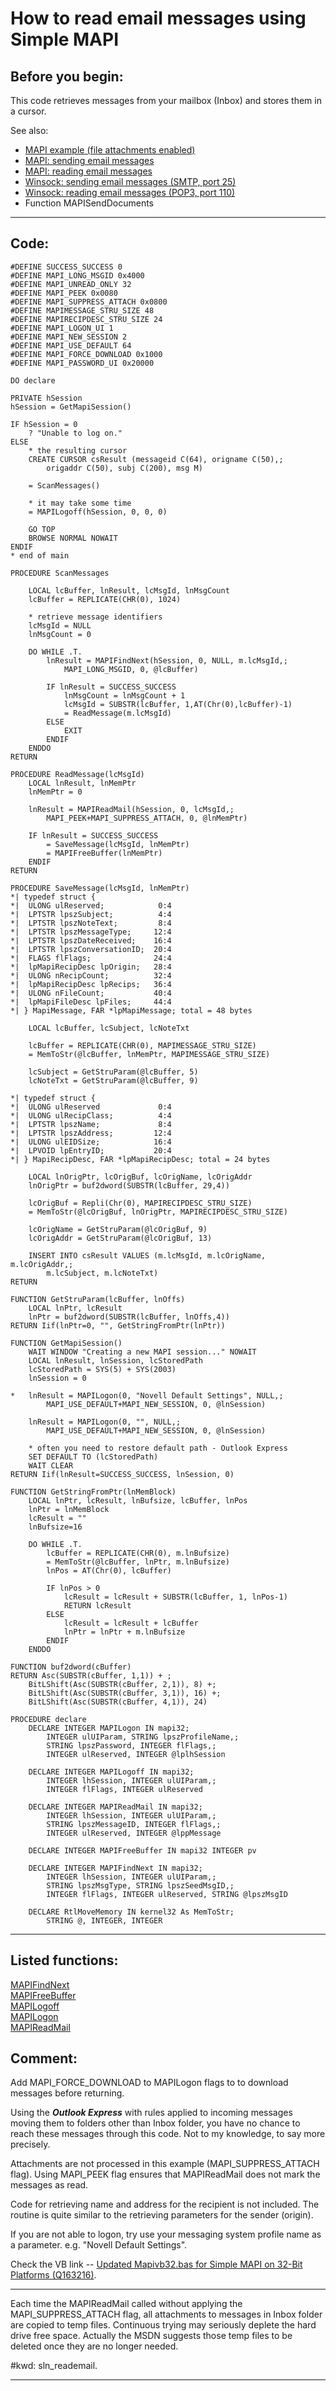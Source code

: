 
# How to read email messages using Simple MAPI

## Before you begin:
This code retrieves messages from your mailbox (Inbox) and stores them in a cursor.   

See also:

* [MAPI example (file attachments enabled)](sample_343.md)  
* [MAPI: sending email messages](sample_193.md)  
* [MAPI: reading email messages](sample_270.md)  
* [Winsock: sending email messages (SMTP, port 25)](sample_385.md)  
* [Winsock: reading email messages (POP3, port 110)](sample_388.md)  
* Function MAPISendDocuments   
  
***  


## Code:
```foxpro  
#DEFINE SUCCESS_SUCCESS 0
#DEFINE MAPI_LONG_MSGID 0x4000
#DEFINE MAPI_UNREAD_ONLY 32
#DEFINE MAPI_PEEK 0x0080
#DEFINE MAPI_SUPPRESS_ATTACH 0x0800
#DEFINE MAPIMESSAGE_STRU_SIZE 48
#DEFINE MAPIRECIPDESC_STRU_SIZE 24
#DEFINE MAPI_LOGON_UI 1
#DEFINE MAPI_NEW_SESSION 2
#DEFINE MAPI_USE_DEFAULT 64
#DEFINE MAPI_FORCE_DOWNLOAD 0x1000
#DEFINE MAPI_PASSWORD_UI 0x20000

DO declare

PRIVATE hSession
hSession = GetMapiSession()

IF hSession = 0
	? "Unable to log on."
ELSE
	* the resulting cursor
	CREATE CURSOR csResult (messageid C(64), origname C(50),;
		origaddr C(50), subj C(200), msg M)

	= ScanMessages()

	* it may take some time
	= MAPILogoff(hSession, 0, 0, 0)
	
	GO TOP
	BROWSE NORMAL NOWAIT
ENDIF
* end of main

PROCEDURE ScanMessages

	LOCAL lcBuffer, lnResult, lcMsgId, lnMsgCount
	lcBuffer = REPLICATE(CHR(0), 1024)
	
	* retrieve message identifiers
	lcMsgId = NULL
	lnMsgCount = 0

	DO WHILE .T.
		lnResult = MAPIFindNext(hSession, 0, NULL, m.lcMsgId,;
			MAPI_LONG_MSGID, 0, @lcBuffer)

		IF lnResult = SUCCESS_SUCCESS
			lnMsgCount = lnMsgCount + 1
			lcMsgId = SUBSTR(lcBuffer, 1,AT(Chr(0),lcBuffer)-1)
			= ReadMessage(m.lcMsgId)
		ELSE
			EXIT
		ENDIF
	ENDDO
RETURN

PROCEDURE ReadMessage(lcMsgId)
	LOCAL lnResult, lnMemPtr
	lnMemPtr = 0

	lnResult = MAPIReadMail(hSession, 0, lcMsgId,;
		MAPI_PEEK+MAPI_SUPPRESS_ATTACH, 0, @lnMemPtr)

	IF lnResult = SUCCESS_SUCCESS
		= SaveMessage(lcMsgId, lnMemPtr)
		= MAPIFreeBuffer(lnMemPtr)
	ENDIF
RETURN

PROCEDURE SaveMessage(lcMsgId, lnMemPtr)
*| typedef struct {
*|  ULONG ulReserved;            0:4
*|  LPTSTR lpszSubject;          4:4
*|  LPTSTR lpszNoteText;         8:4
*|  LPTSTR lpszMessageType;     12:4
*|  LPTSTR lpszDateReceived;    16:4
*|  LPTSTR lpszConversationID;  20:4
*|  FLAGS flFlags;              24:4
*|  lpMapiRecipDesc lpOrigin;   28:4
*|  ULONG nRecipCount;          32:4
*|  lpMapiRecipDesc lpRecips;   36:4
*|  ULONG nFileCount;           40:4
*|  lpMapiFileDesc lpFiles;     44:4
*| } MapiMessage, FAR *lpMapiMessage; total = 48 bytes

	LOCAL lcBuffer, lcSubject, lcNoteTxt

	lcBuffer = REPLICATE(CHR(0), MAPIMESSAGE_STRU_SIZE)
	= MemToStr(@lcBuffer, lnMemPtr, MAPIMESSAGE_STRU_SIZE)
	
	lcSubject = GetStruParam(@lcBuffer, 5)
	lcNoteTxt = GetStruParam(@lcBuffer, 9)

*| typedef struct {
*|  ULONG ulReserved             0:4
*|  ULONG ulRecipClass;          4:4
*|  LPTSTR lpszName;             8:4
*|  LPTSTR lpszAddress;         12:4
*|  ULONG ulEIDSize;            16:4
*|  LPVOID lpEntryID;           20:4
*| } MapiRecipDesc, FAR *lpMapiRecipDesc; total = 24 bytes

	LOCAL lnOrigPtr, lcOrigBuf, lcOrigName, lcOrigAddr
	lnOrigPtr = buf2dword(SUBSTR(lcBuffer, 29,4))

	lcOrigBuf = Repli(Chr(0), MAPIRECIPDESC_STRU_SIZE)
	= MemToStr(@lcOrigBuf, lnOrigPtr, MAPIRECIPDESC_STRU_SIZE)

	lcOrigName = GetStruParam(@lcOrigBuf, 9)
	lcOrigAddr = GetStruParam(@lcOrigBuf, 13)

	INSERT INTO csResult VALUES (m.lcMsgId, m.lcOrigName, m.lcOrigAddr,;
		m.lcSubject, m.lcNoteTxt)
RETURN

FUNCTION GetStruParam(lcBuffer, lnOffs)
	LOCAL lnPtr, lcResult
	lnPtr = buf2dword(SUBSTR(lcBuffer, lnOffs,4))
RETURN Iif(lnPtr=0, "", GetStringFromPtr(lnPtr))

FUNCTION GetMapiSession()
	WAIT WINDOW "Creating a new MAPI session..." NOWAIT
	LOCAL lnResult, lnSession, lcStoredPath
	lcStoredPath = SYS(5) + SYS(2003)
	lnSession = 0

*	lnResult = MAPILogon(0, "Novell Default Settings", NULL,;
		MAPI_USE_DEFAULT+MAPI_NEW_SESSION, 0, @lnSession)

	lnResult = MAPILogon(0, "", NULL,;
		MAPI_USE_DEFAULT+MAPI_NEW_SESSION, 0, @lnSession)

	* often you need to restore default path - Outlook Express
	SET DEFAULT TO (lcStoredPath)
	WAIT CLEAR
RETURN Iif(lnResult=SUCCESS_SUCCESS, lnSession, 0)

FUNCTION GetStringFromPtr(lnMemBlock)
	LOCAL lnPtr, lcResult, lnBufsize, lcBuffer, lnPos
	lnPtr = lnMemBlock
	lcResult = ""
	lnBufsize=16

	DO WHILE .T.
		lcBuffer = REPLICATE(CHR(0), m.lnBufsize)
		= MemToStr(@lcBuffer, lnPtr, m.lnBufsize)
		lnPos = AT(Chr(0), lcBuffer)

		IF lnPos > 0
			lcResult = lcResult + SUBSTR(lcBuffer, 1, lnPos-1)
			RETURN lcResult
		ELSE
			lcResult = lcResult + lcBuffer
			lnPtr = lnPtr + m.lnBufsize
		ENDIF
	ENDDO

FUNCTION buf2dword(cBuffer)
RETURN Asc(SUBSTR(cBuffer, 1,1)) + ;
	BitLShift(Asc(SUBSTR(cBuffer, 2,1)), 8) +;
	BitLShift(Asc(SUBSTR(cBuffer, 3,1)), 16) +;
	BitLShift(Asc(SUBSTR(cBuffer, 4,1)), 24)

PROCEDURE declare
	DECLARE INTEGER MAPILogon IN mapi32;
		INTEGER ulUIParam, STRING lpszProfileName,;
		STRING lpszPassword, INTEGER flFlags,;
		INTEGER ulReserved, INTEGER @lplhSession

	DECLARE INTEGER MAPILogoff IN mapi32;
		INTEGER lhSession, INTEGER ulUIParam,;
		INTEGER flFlags, INTEGER ulReserved

	DECLARE INTEGER MAPIReadMail IN mapi32;
		INTEGER lhSession, INTEGER ulUIParam,;
		STRING lpszMessageID, INTEGER flFlags,;
		INTEGER ulReserved, INTEGER @lppMessage

	DECLARE INTEGER MAPIFreeBuffer IN mapi32 INTEGER pv

	DECLARE INTEGER MAPIFindNext IN mapi32;
		INTEGER lhSession, INTEGER ulUIParam,;
		STRING lpszMsgType, STRING lpszSeedMsgID,;
		INTEGER flFlags, INTEGER ulReserved, STRING @lpszMsgID

	DECLARE RtlMoveMemory IN kernel32 As MemToStr;
		STRING @, INTEGER, INTEGER  
```  
***  


## Listed functions:
[MAPIFindNext](../libraries/mapi32/MAPIFindNext.md)  
[MAPIFreeBuffer](../libraries/mapi32/MAPIFreeBuffer.md)  
[MAPILogoff](../libraries/mapi32/MAPILogoff.md)  
[MAPILogon](../libraries/mapi32/MAPILogon.md)  
[MAPIReadMail](../libraries/mapi32/MAPIReadMail.md)  

## Comment:
Add MAPI_FORCE_DOWNLOAD to MAPILogon flags to to download messages before returning.   
  
Using the ***Outlook Express*** with rules applied to incoming messages moving them to folders other than Inbox folder, you have no chance to reach these messages through this code. Not to my knowledge, to say more precisely.  
  
Attachments are not processed in this example (MAPI_SUPPRESS_ATTACH flag).  Using MAPI_PEEK flag ensures that MAPIReadMail does not mark the messages as read.   
  
Code for retrieving name and address for the recipient is not included. The routine is quite similar to the retrieving parameters for the sender (origin).  
  
If you are not able to logon, try use your messaging system profile name as a parameter. e.g. "Novell Default Settings".  
  
Check the VB link -- <a href="http://support.microsoft.com/default.aspx?scid=kb;EN-US;q163216">Updated Mapivb32.bas for Simple MAPI on 32-Bit Platforms (Q163216)</a>.  
  
* * *  
Each time the MAPIReadMail called without applying the MAPI_SUPPRESS_ATTACH flag, all attachments to messages in Inbox folder are copied to temp files. Continuous trying may seriously deplete the hard drive free space. Actually the MSDN suggests those temp files to be deleted once they are no longer needed.  
  
#kwd: sln_reademail.  
  
***  

